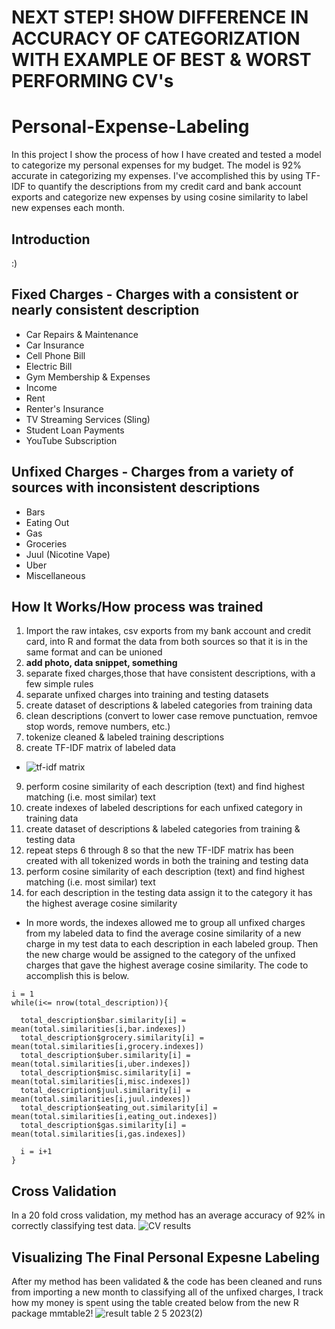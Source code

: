 # NEXT STEP! SHOW DIFFERENCE IN ACCURACY OF CATEGORIZATION WITH EXAMPLE OF BEST & WORST PERFORMING CV's

# Personal-Expense-Labeling
In this project I show the process of how I have created and tested a model to categorize my personal expenses for my budget. The model is 92% accurate in categorizing my expenses. I've accomplished this by using TF-IDF to quantify the descriptions from my credit card and bank account exports and categorize new expenses by using cosine similarity to label new expenses each month. 

## Introduction
:)

## Fixed Charges - Charges with a consistent or nearly consistent description
* Car Repairs & Maintenance
* Car Insurance
* Cell Phone Bill
* Electric Bill
* Gym Membership & Expenses
* Income
* Rent
* Renter's Insurance
* TV Streaming Services (Sling)
* Student Loan Payments
* YouTube Subscription
## Unfixed Charges - Charges from a variety of sources with inconsistent descriptions
* Bars
* Eating Out
* Gas
* Groceries
* Juul (Nicotine Vape)
* Uber
* Miscellaneous

## How It Works/How process was trained
1) Import the raw intakes, csv exports from my bank account and credit card, into R and format the data from both sources so that it is in the same format and can be unioned
2) **add photo, data snippet, something**
3) separate fixed charges,those that have consistent descriptions, with a few simple rules  
4) separate unfixed charges into training and testing datasets
5) create dataset of descriptions & labeled categories from training data
6) clean descriptions (convert to lower case remove punctuation, remvoe stop words, remove numbers, etc.)
7) tokenize cleaned & labeled training descriptions
8) create TF-IDF matrix of labeled data
* ![tf-idf matrix](https://user-images.githubusercontent.com/46107551/217439054-81514bd8-58c3-4eb7-a603-98b53c50f3d2.png)
9) perform cosine similarity of each description (text) and find highest matching (i.e. most similar) text
10) create indexes of labeled descriptions for each unfixed category in training data
11) create dataset of descriptions & labeled categories from training & testing data
12) repeat steps 6 through 8 so that the new TF-IDF matrix has been created with all tokenized words in both the training and testing data
13) perform cosine similarity of each description (text) and find highest matching (i.e. most similar) text
14) for each description in the testing data assign it to the category it has the highest average cosine similarity
* In more words, the indexes allowed me to group all unfixed charges from my labeled data to find the average cosine similarity of a new charge in my test data to each description in each labeled group. Then the new charge would be assigned to the category of the unfixed charges that gave the highest average cosine similarity. The code to accomplish this is below. 
```
i = 1
while(i<= nrow(total_description)){
  
  total_description$bar.similarity[i] = mean(total.similarities[i,bar.indexes])
  total_description$grocery.similarity[i] = mean(total.similarities[i,grocery.indexes])
  total_description$uber.similarity[i] = mean(total.similarities[i,uber.indexes])
  total_description$misc.similarity[i] = mean(total.similarities[i,misc.indexes])
  total_description$juul.similarity[i] = mean(total.similarities[i,juul.indexes])
  total_description$eating_out.similarity[i] = mean(total.similarities[i,eating_out.indexes])
  total_description$gas.similarity[i] = mean(total.similarities[i,gas.indexes])
  
  i = i+1
}

```

## Cross Validation  
In a 20 fold cross validation, my method has an average accuracy of 92% in correctly classifying test data. 
![CV results](https://user-images.githubusercontent.com/46107551/217437996-cb07cfee-316c-4035-be8b-9e3fbf5d7549.png)

## Visualizing The Final Personal Expesne Labeling
After my method has been validated & the code has been cleaned and runs from importing a new month to classifying all of the unfixed charges, I track how my money is spent using the table created below from the new R package mmtable2!
![result table 2 5 2023(2)](https://user-images.githubusercontent.com/46107551/217440758-139ac2f2-c0c4-4dd2-ba34-3ceee56e2762.png)


